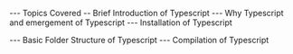 
--- Topics Covered
-- Brief Introduction of Typescript
--- Why Typescript and emergement of Typescript
--- Installation of Typescript

--- Basic Folder Structure of Typescript
--- Compilation of Typescript